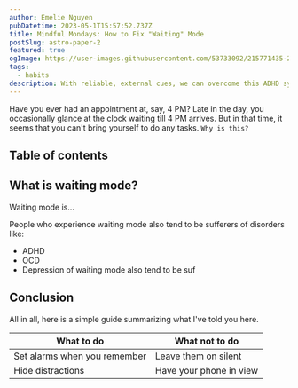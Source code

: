 ```yaml
---
author: Emelie Nguyen
pubDatetime: 2023-05-1T15:57:52.737Z
title: Mindful Mondays: How to Fix "Waiting" Mode
postSlug: astro-paper-2
featured: true
ogImage: https://user-images.githubusercontent.com/53733092/215771435-25408246-2309-4f8b-a781-1f3d93bdf0ec.png
tags:
  - habits
description: With reliable, external cues, we can overcome this ADHD symptom once and for all.
---
```


  Have you ever had an appointment at, say, 4 PM? Late in the day, you occasionally glance at the clock waiting till 4 PM arrives. But in that time, it seems that you can't bring yourself to do any tasks. `Why is this?`

## Table of contents

## What is waiting mode?

Waiting mode is...

People who experience waiting mode also tend to be sufferers of disorders like:

- ADHD
- OCD
- Depression of waiting mode also tend to be suf

## Conclusion

All in all, here is a simple guide summarizing what I've told you here.

| What to do | What not to do   |
| --------- | ----------- |
| Set alarms when you remember  | Leave them on silent |
| Hide distractions      | Have your phone in view    |


